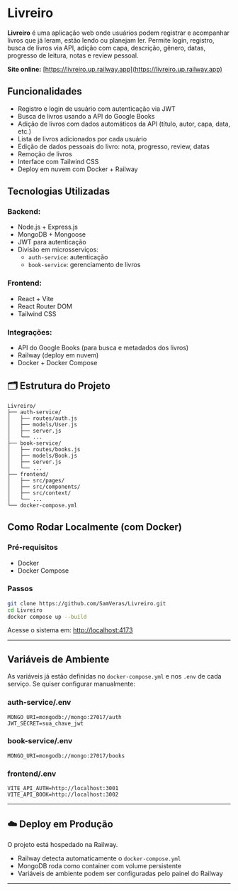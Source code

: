 # Livreiro

**Livreiro** é uma aplicação web onde usuários podem registrar e acompanhar livros que já leram, estão lendo ou planejam ler. Permite login, registro, busca de livros via API, adição com capa, descrição, gênero, datas, progresso de leitura, notas e review pessoal.

**Site online:** [https://livreiro.up.railway.app](https://livreiro.up.railway.app)

## Funcionalidades

- Registro e login de usuário com autenticação via JWT
- Busca de livros usando a API do Google Books
- Adição de livros com dados automáticos da API (título, autor, capa, data, etc.)
- Lista de livros adicionados por cada usuário
- Edição de dados pessoais do livro: nota, progresso, review, datas
- Remoção de livros
- Interface com Tailwind CSS
- Deploy em nuvem com Docker + Railway

## Tecnologias Utilizadas

### Backend:

- Node.js + Express.js
- MongoDB + Mongoose
- JWT para autenticação
- Divisão em microsserviços:
  - `auth-service`: autenticação
  - `book-service`: gerenciamento de livros

### Frontend:

- React + Vite
- React Router DOM
- Tailwind CSS

### Integrações:

- API do Google Books (para busca e metadados dos livros)
- Railway (deploy em nuvem)
- Docker + Docker Compose

## 🗂 Estrutura do Projeto

```
Livreiro/
├── auth-service/
│   ├── routes/auth.js
│   ├── models/User.js
│   ├── server.js
│   └── ...
├── book-service/
│   ├── routes/books.js
│   ├── models/Book.js
│   ├── server.js
│   └── ...
├── frontend/
│   ├── src/pages/
│   ├── src/components/
│   ├── src/context/
│   └── ...
└── docker-compose.yml
```

## Como Rodar Localmente (com Docker)

### Pré-requisitos

- Docker
- Docker Compose

### Passos

```bash
git clone https://github.com/SamVeras/Livreiro.git
cd Livreiro
docker compose up --build
```

Acesse o sistema em: [http://localhost:4173](http://localhost:4173)

---

## Variáveis de Ambiente

As variáveis já estão definidas no `docker-compose.yml` e nos `.env` de cada serviço. Se quiser configurar manualmente:

### auth-service/.env

```env
MONGO_URI=mongodb://mongo:27017/auth
JWT_SECRET=sua_chave_jwt
```

### book-service/.env

```env
MONGO_URI=mongodb://mongo:27017/books
```

### frontend/.env

```env
VITE_API_AUTH=http://localhost:3001
VITE_API_BOOK=http://localhost:3002
```

---

## ☁️ Deploy em Produção

O projeto está hospedado na Railway.

- Railway detecta automaticamente o `docker-compose.yml`
- MongoDB roda como container com volume persistente
- Variáveis de ambiente podem ser configuradas pelo painel do Railway

---
